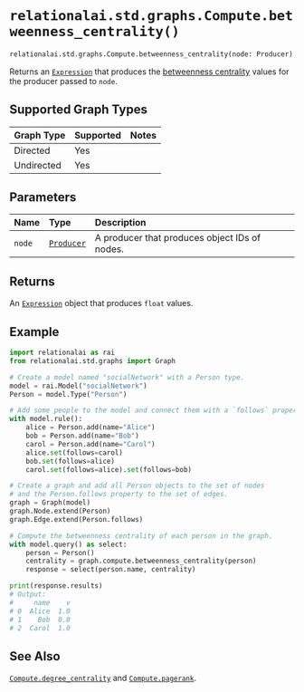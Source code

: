# `relationalai.std.graphs.Compute.betweenness_centrality()`

```python
relationalai.std.graphs.Compute.betweenness_centrality(node: Producer) -> Expression
```

Returns an [`Expression`](../../../Expression.md) that produces the
[betweenness centrality](https://en.wikipedia.org/wiki/Betweenness_centrality) values
for the producer passed to `node`.

## Supported Graph Types

| Graph Type | Supported | Notes |
| :--- | :--- | :------ |
| Directed | Yes |   |
| Undirected | Yes |   |

## Parameters

| Name | Type | Description |
| :--- | :--- | :------ |
| `node` | [`Producer`](../../../Producer/README.md) | A producer that produces object IDs of nodes. |

## Returns

An [`Expression`](../../../Expression.md) object that produces `float` values.

## Example

```python
import relationalai as rai
from relationalai.std.graphs import Graph

# Create a model named "socialNetwork" with a Person type.
model = rai.Model("socialNetwork")
Person = model.Type("Person")

# Add some people to the model and connect them with a `follows` property.
with model.rule():
    alice = Person.add(name="Alice")
    bob = Person.add(name="Bob")
    carol = Person.add(name="Carol")
    alice.set(follows=carol)
    bob.set(follows=alice)
    carol.set(follows=alice).set(follows=bob)

# Create a graph and add all Person objects to the set of nodes
# and the Person.follows property to the set of edges.
graph = Graph(model)
graph.Node.extend(Person)
graph.Edge.extend(Person.follows)

# Compute the betweenness centrality of each person in the graph.
with model.query() as select:
    person = Person()
    centrality = graph.compute.betweenness_centrality(person)
    response = select(person.name, centrality)

print(response.results)
# Output:
#     name    v
# 0  Alice  1.0
# 1    Bob  0.0
# 2  Carol  1.0
```

## See Also

[`Compute.degree_centrality`](./degree_centrality.md) and [`Compute.pagerank`](./pagerank.md).
